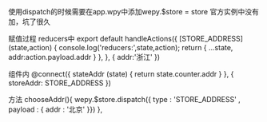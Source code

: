 使用dispatch的时候需要在app.wpy中添加wepy.$store = store
官方实例中没有加，坑了很久

赋值过程
reducers中
export default handleActions({
  [STORE_ADDRESS] (state,action) {
    console.log('reducers:',state,action);
    return {
      ...state,
      addr:action.payload.addr
    }
  },
}, {
  addr:'浙江'
})


组件内
@connect({
  stateAddr (state) {
    return state.counter.addr
  }
}, {
  storeAddr: STORE_ADDRESS
})

方法
chooseAddr(){
  wepy.$store.dispatch({ type : 'STORE_ADDRESS' , payload : {
    addr : '北京' 
  }})
},